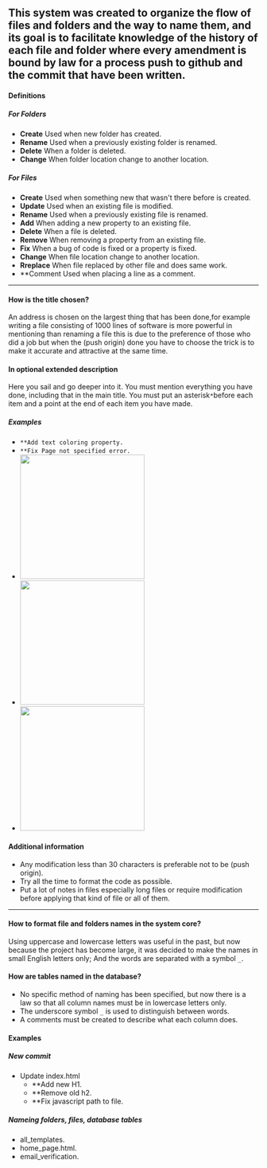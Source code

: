 This system was created to organize the flow of files and folders and the way to name them, and its goal is to facilitate knowledge of the history of each file and folder where every amendment is bound by law
for a process push to github and the commit that have been written.
---
#### Definitions
##### For Folders
* **Create** Used when new folder has created.
* **Rename** Used when a previously existing folder is renamed.
* **Delete** When a folder is deleted.
* **Change** When folder location change to another location.
##### For Files
* **Create** Used when something new that wasn't there before is created.
* **Update** Used when an existing file is modified.
* **Rename** Used when a previously existing file is renamed.
* **Add** When adding a new property to an existing file.
* **Delete** When a file is deleted.
* **Remove** When removing a property from an existing file.
* **Fix** When a bug of code is fixed or a property is fixed.
* **Change** When file location change to another location.
* **Rreplace** When file replaced by other file and does same work.
* **Comment Used when placing a line as a comment.
---
#### How is the title chosen?
An address is chosen on the largest thing that has been done,for example writing a file consisting of 1000 lines of 
software is more powerful in mentioning than renaming a file this is due to the preference of those who did a job
but when the (push origin) done you have to choose the trick is to make it accurate and attractive at the same time.

#### In optional extended description
Here you sail and go deeper into it. You must mention everything you have done, including that in the main title.
You must put an asterisk`*`before each item and a point at the end of each item you have made.
##### Examples
* `**Add text coloring property.`
* `**Fix Page not specified error.`
* <img src="https://image.prntscr.com/image/jA0DM-S2QxOTINoARfvORw.png" width="250">
* <img src="https://image.prntscr.com/image/nCrX4rPKSqaCiJn-DmsRYg.png" width="250">
* <img src="https://image.prntscr.com/image/6ZpR9SFjQ6Wtvw25VbQR9g.png" width="250">

#### Additional information
* Any modification less than 30 characters is preferable not to be (push origin).
* Try all the time to format the code as possible.
* Put a lot of notes in files especially long files or require modification before applying that kind of file or all of them.

---
#### How to format file and folders names in the system core?
Using uppercase and lowercase letters was useful in the past, but now because the project has become large, it was decided to make the names in small English letters only; And the words are separated with a symbol `_`.

#### How are tables named in the database?
* No specific method of naming has been specified, but now there is a law so that all column names must be in lowercase letters only.
* The underscore symbol `_` is used to distinguish between words.
* A comments must be created to describe what each column does.

#### Examples
##### New commit 
* Update index.html
  * **Add new H1.
  * **Remove old h2.
  * **Fix javascript path to file.

##### Nameing folders, files, database tables
* all_templates.
* home_page.html.
* email_verification.
